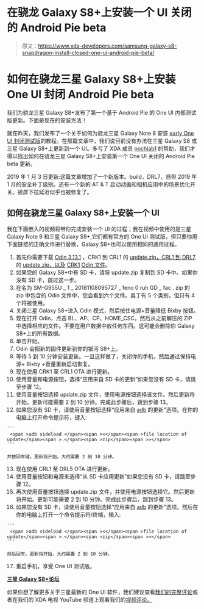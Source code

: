 # 在骁龙 Galaxy S8+上安装一个 UI 关闭的 Android Pie beta

> 原文：<https://www.xda-developers.com/samsung-galaxy-s8-snapdragon-install-closed-one-ui-android-pie-beta/>

# 如何在骁龙三星 Galaxy S8+上安装 One UI 封闭 Android Pie beta

我们为骁龙三星 Galaxy S8+发布了第一个基于 Android Pie 的 One UI 内部测试版更新。下面是现在的安装方法！

就在昨天，我们发布了一个关于如何为骁龙三星 Galaxy Note 8 安装 [early One UI 封闭测试版](https://www.xda-developers.com/samsung-galaxy-note-8-install-one-ui-android-pie-beta/)的教程。在那篇文章中，我们说目前没有办法在三星 Galaxy S8 或三星 Galaxy S8+上更新到一个 UI。多亏了 XDA 成员 [nochlab1](https://forum.xda-developers.com/member.php?u=8703335) 的帮助，我们才得以找出如何在骁龙三星 Galaxy S8+上安装第一个 One UI 关闭的 Android Pie beta 更新。

2019 年 1 月 3 日更新:这篇文章增加了一个新版本。build，DRL7，自带 2019 年 1 月的安全补丁级别。还有一个新的 AT & T 启动动画和相机应用中的场景优化开关。锁屏下拉延迟似乎也被修复了。

## 如何在骁龙三星 Galaxy S8+上安装一个 UI

我在下面嵌入的视频将带你完成安装一个 UI 的过程；我在视频中使用的是三星 Galaxy Note 9 和三星 Galaxy S9+,它们都有官方的 One UI 测试版，但只要你用下面链接的正确文件进行替换，Galaxy S8+也可以使用相同的通用过程。

1.  首先你需要下载 [Odin 3.13.1](https://forum.xda-developers.com/attachment.php?attachmentid=4446947&d=1521037501) ，CRK1 到 CRL1 的 [update.zip，CRL1 到 DRL7](https://firmware.science/download?url=48926/1488/SS-G955USQU5CRK1-to-S5CRL1-UP) 的 [update.zip，以及](https://firmware.science/download?url=48926/1488/SS-G955USQS5CRL1-to-U5DRL7-UP) [CRK1](https://updato.com/firmware-archive-select-model?record=7499878DFB5A11E89F15FA163EE8F90B) [Odin 文件](https://updato.com/firmware-archive-select-model?record=8BBD7C25032511E99F15FA163EE8F90B)。
2.  如果您的 Galaxy S8+中有 SD 卡，请将 update.zip 复制到 SD 卡中。如果你没有 SD 卡，跳过这一步。
3.  在名为 SM-G955U _ 1 _ 20181108095727 _ feno 0 ruh GD _ fac . zip 的 zip 中包含的 Odin 文件中，您会看到六个文件。奥丁有 5 个类别，但只有 4 个将被使用。
4.  关闭三星 Galaxy S8+进入 Odin 模式，然后按住电源+音量降低 Bixby 按钮。
5.  现在打开 Odin，点击 BL、AP、CP、HOME_CSC，然后从之前解压的 ZIP 中选择相应的文件。不要在用户数据中放任何东西。这可能会删除你 Galaxy S8+上的所有数据。
6.  单击开始。
7.  Odin 会把新的固件更新到你的银河 S8+上。
8.  等待 5 到 10 分钟安装更新。一旦这样做了，关闭你的手机，然后通过保持电源+ Bixby +音量重新启动恢复。
9.  现在使用 CRK1 至 CRL1 OTA 进行更新。
10.  使用音量和电源按钮，选择“应用来自 SD 卡的更新”如果您没有 SD 卡，请跳至步骤 12。
11.  使用音量按钮选择 update.zip 文件，使用电源按钮选择该文件。然后更新将开始。更新可能需要 2 到 10 分钟。完成此步骤后，跳到步骤 13。
12.  如果您没有 SD 卡，请使用音量按钮选择“应用来自 [adb](https://www.xda-developers.com/install-adb-windows-macos-linux/) 的更新”选项。在你的电脑上打开命令提示符，键入:

    ```
     <span >adb sideload </span><span ><</span><span >file location of update</span><span >.</span><span >zip</span><span >></span> 
    ```

    并按回车键。更新将开始，大约需要 2 到 10 分钟。
13.  现在使用 CRL1 至 DRL5 OTA 进行更新。
14.  使用音量按钮和电源来选择“从 SD 卡应用更新”如果您没有 SD 卡，请跳至步骤 12。
15.  再次使用音量按钮选择 update.zip 文件，并使用电源按钮选择它。然后更新将开始。更新可能需要 2 到 10 分钟。完成此步骤后，跳到步骤 13。
16.  如果您没有 SD 卡，请使用音量按钮选择“应用来自 [adb](https://www.xda-developers.com/install-adb-windows-macos-linux/) 的更新”选项。然后在你的电脑上打开一个命令提示符/终端，输入:

    ```
     <span >adb sideload </span><span ><</span><span >file location of update</span><span >.</span><span >zip</span><span >></span> 
    ```

    然后回车。更新将开始，大约需要 2 到 10 分钟。
17.  重启手机，享受 One UI 测试版。

[**三星 Galaxy S8+论坛**](https://forum.xda-developers.com/galaxy-s8+)

如果你想了解更多关于三星最新的 One UI 软件，我们建议查看[我们的完整评论](https://www.xda-developers.com/samsung-one-ui-review-android-pie-galaxy-s9-galaxy-note-9/)或者在我们的 XDA 电视 YouTube 频道上观看我们的[视频评论。](https://www.youtube.com/watch?v=tKJkUM18oK4)